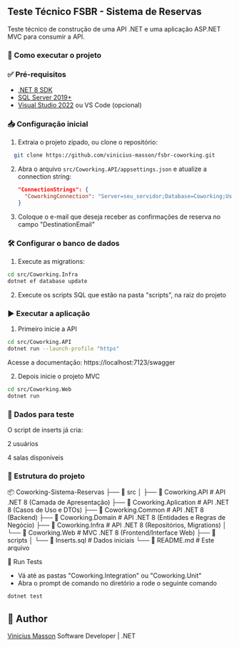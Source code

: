 ## Teste Técnico FSBR - Sistema de Reservas

Teste técnico de construção de uma API .NET e uma aplicação ASP.NET MVC para consumir a API.

### 🚀 Como executar o projeto

### ✅ Pré-requisitos

- [.NET 8 SDK](https://dotnet.microsoft.com/en-us/download/dotnet/8.0)
- [SQL Server 2019+](https://www.microsoft.com/pt-br/sql-server/sql-server-downloads)
- [Visual Studio 2022](https://visualstudio.microsoft.com/) ou VS Code (opcional)

### 📥 Configuração inicial

1. Extraia o projeto zipado, ou clone o repositório:
 ```bash
   git clone https://github.com/vinicius-masson/fsbr-coworking.git
 ```
2. Abra o arquivo `src/Coworking.API/appsettings.json` e atualize a connection string:
   ```json
   "ConnectionStrings": {
     "CoworkingConnection": "Server=seu_servidor;Database=Coworking;User Id=seu_usuario;Password=sua_senha;TrustServerCertificate=true;"
   }
   ```
3. Coloque o e-mail que deseja receber as confirmações de reserva no campo "DestinationEmail"

### 🛠️ Configurar o banco de dados

1. Execute as migrations:

```bash
cd src/Coworking.Infra
dotnet ef database update
```

2. Execute os scripts SQL que estão na pasta "scripts", na raiz do projeto


### ▶️ Executar a aplicação

1. Primeiro inicie a API

```bash
cd src/Coworking.API
dotnet run --launch-profile "https"
```
Acesse a documentação: https://localhost:7123/swagger

2. Depois inicie o projeto MVC

```bash
cd src/Coworking.Web
dotnet run
```

### 🧪 Dados para teste

O script de inserts já cria:

2 usuários

4 salas disponíveis

### 🔧 Estrutura do projeto

📦 Coworking-Sistema-Reservas
├── 📂 src
│   ├── 📂 Coworking.API         # API .NET 8 (Camada de Apresentação)
	├── 📂 Coworking.Aplication  # API .NET 8 (Casos de Uso e DTOs)
	├── 📂 Coworking.Common      # API .NET 8 (Backend)
	├── 📂 Coworking.Domain      # API .NET 8 (Entidades e Regras de Negócio)
	├── 📂 Coworking.Infra       # API .NET 8 (Repositórios, Migrations)
│   └── 📂 Coworking.Web         # MVC .NET 8 (Frontend/Interface Web)
├── 📂 scripts
│   └── 📄 Inserts.sql           # Dados iniciais
└── 📄 README.md                 # Este arquivo



🧪 Run Tests

- Vá até as pastas "Coworking.Integration" ou "Coworking.Unit"
- Abra o prompt de comando no diretório a rode o seguinte comando

```bash
dotnet test
```

## 👤 Author
[Vinicius Masson](https://www.linkedin.com/in/vinicius-masson/)
Software Developer | .NET
